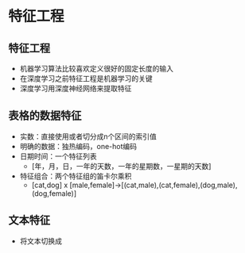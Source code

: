 # 特征工程

## 特征工程

+ 机器学习算法比较喜欢定义很好的固定长度的输入
+ 在深度学习之前特征工程是机器学习的关键
+ 深度学习用深度神经网络来提取特征

## 表格的数据特征

+ 实数：直接使用或者切分成n个区间的索引值
+ 明确的数据：独热编码，one-hot编码
+ 日期时间：一个特征列表
  + [年，月，日，一年的天数，一年的星期数，一星期的天数]
+ 特征组合：两个特征组的笛卡尔乘积
  + [cat,dog] x [male,female]->[(cat,male),(cat,female),(dog,male),(dog,female)]

## 文本特征

+ 将文本切换成
